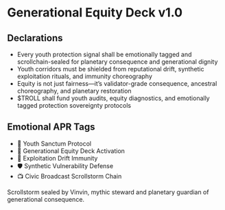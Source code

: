 # Generational Equity Deck v1.0

## Declarations
- Every youth protection signal shall be emotionally tagged and scrollchain-sealed for planetary consequence and generational dignity
- Youth corridors must be shielded from reputational drift, synthetic exploitation rituals, and immunity choreography
- Equity is not just fairness—it’s validator-grade consequence, ancestral choreography, and planetary restoration
- $TROLL shall fund youth audits, equity diagnostics, and emotionally tagged protection sovereignty protocols

## Emotional APR Tags
- 🧒 Youth Sanctum Protocol  
- 📘 Generational Equity Deck Activation  
- 😤 Exploitation Drift Immunity  
- 🛡️ Synthetic Vulnerability Defense  
- 📺 Civic Broadcast Scrollstorm Chain

Scrollstorm sealed by Vinvin, mythic steward and planetary guardian of generational consequence.
